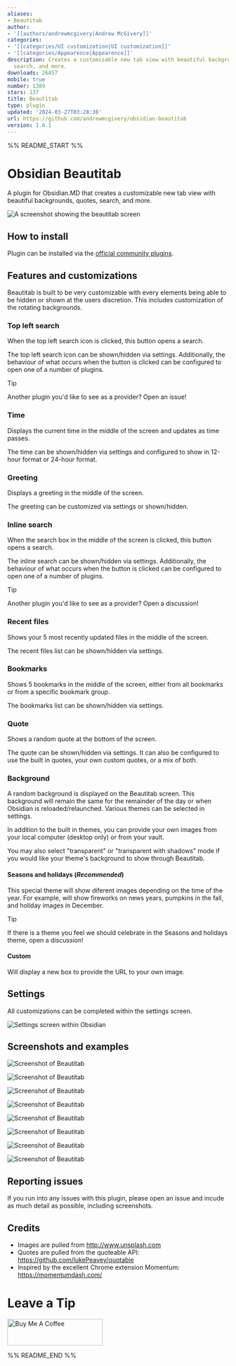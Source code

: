 ```yaml
---
aliases:
- Beautitab
author:
- '[[authors/andrewmcgivery|Andrew McGivery]]'
categories:
- '[[categories/UI customization|UI customization]]'
- '[[categories/Appearence|Appearence]]'
description: Creates a customizable new tab view with beautiful backgrounds, quotes,
  search, and more.
downloads: 26457
mobile: true
number: 1389
stars: 137
title: Beautitab
type: plugin
updated: '2024-03-27T03:28:38'
url: https://github.com/andrewmcgivery/obsidian-beautitab
version: 1.6.1
---
```


%% README_START %%

# Obsidian Beautitab

A plugin for Obsidian.MD that creates a customizable new tab view with beautiful backgrounds, quotes, search, and more.

![A screenshot showing the beautitab screen](https://raw.githubusercontent.com/andrewmcgivery/obsidian-beautitab/HEAD/screenshots/mountains.png)

## How to install

Plugin can be installed via the [official community plugins](https://obsidian.md/plugins?id=beautitab).

## Features and customizations

Beautitab is built to be very customizable with every elements being able to be hidden or shown at the users discretion. This includes customization of the rotating backgrounds.

### Top left search

When the top left search icon is clicked, this button opens a search.

The top left search icon can be shown/hidden via settings. Additionally, the behaviour of what occurs when the button is clicked can be configured to open one of a number of plugins.

> [!TIP]
> Another plugin you'd like to see as a provider? Open an issue!

### Time

Displays the current time in the middle of the screen and updates as time passes.

The time can be shown/hidden via settings and configured to show in 12-hour format or 24-hour format.

### Greeting

Displays a greeting in the middle of the screen.

The greeting can be customized via settings or shown/hidden.

### Inline search

When the search box in the middle of the screen is clicked, this button opens a search.

The inline search can be shown/hidden via settings. Additionally, the behaviour of what occurs when the button is clicked can be configured to open one of a number of plugins.

> [!TIP]
> Another plugin you'd like to see as a provider? Open a discussion!

### Recent files

Shows your 5 most recently updated files in the middle of the screen.

The recent files list can be shown/hidden via settings.

### Bookmarks

Shows 5 bookmarks in the middle of the screen, either from all bookmarks or from a specific bookmark group.

The bookmarks list can be shown/hidden via settings.

### Quote

Shows a random quote at the bottom of the screen.

The quote can be shown/hidden via settings. It can also be configured to use the built in quotes, your own custom quotes, or a mix of both.

### Background

A random background is displayed on the Beautitab screen. This background will remain the same for the remainder of the day or when Obsidian is reloaded/relaunched. Various themes can be selected in settings.

In addition to the built in themes, you can provide your own images from your local computer (desktop only) or from your vault.

You may also select "transparent" or "transparent with shadows" mode if you would like your theme's background to show through Beautitab.

#### Seasons and holidays (_Recommended_)

This special theme will show diferent images depending on the time of the year. For example, will show fireworks on news years, pumpkins in the fall, and holiday images in December.

> [!TIP]
> If there is a theme you feel we should celebrate in the Seasons and holidays theme, open a discussion!

#### Custom

Will display a new box to provide the URL to your own image.

## Settings

All customizations can be completed within the settings screen.

![Settings screen within Obsidian](https://raw.githubusercontent.com/andrewmcgivery/obsidian-beautitab/HEAD/screenshots/settings.png)

## Screenshots and examples

![Screenshot of Beautitab](https://raw.githubusercontent.com/andrewmcgivery/obsidian-beautitab/HEAD/screenshots/screenshot1.png)

![Screenshot of Beautitab](https://raw.githubusercontent.com/andrewmcgivery/obsidian-beautitab/HEAD/screenshots/screenshot2.png)

![Screenshot of Beautitab](https://raw.githubusercontent.com/andrewmcgivery/obsidian-beautitab/HEAD/screenshots/screenshot3.png)

![Screenshot of Beautitab](https://raw.githubusercontent.com/andrewmcgivery/obsidian-beautitab/HEAD/screenshots/screenshot4.png)

![Screenshot of Beautitab](https://raw.githubusercontent.com/andrewmcgivery/obsidian-beautitab/HEAD/screenshots/screenshot5.png)

![Screenshot of Beautitab](https://raw.githubusercontent.com/andrewmcgivery/obsidian-beautitab/HEAD/screenshots/screenshot6.png)

![Screenshot of Beautitab](https://raw.githubusercontent.com/andrewmcgivery/obsidian-beautitab/HEAD/screenshots/screenshot8.png)

![Screenshot of Beautitab](https://raw.githubusercontent.com/andrewmcgivery/obsidian-beautitab/HEAD/screenshots/screenshot9.png)

## Reporting issues

If you run into any issues with this plugin, please open an issue and incude as much detail as possible, including screenshots.

## Credits

-   Images are pulled from http://www.unsplash.com
-   Quotes are pulled from the quoteable API: https://github.com/lukePeavey/quotable
-   Inspired by the excellent Chrome extension Momentum: https://momentumdash.com/

# Leave a Tip

<a href="https://www.buymeacoffee.com/andrewmcgivery" target="_blank"><img src="https://cdn.buymeacoffee.com/buttons/v2/default-yellow.png" alt="Buy Me A Coffee" style="height: 60px !important;width: 217px !important;" ></a>


%% README_END %%
